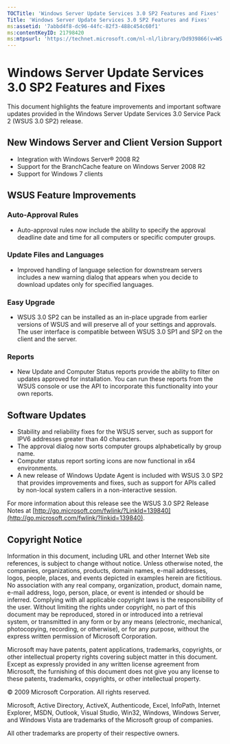```yaml
---
TOCTitle: 'Windows Server Update Services 3.0 SP2 Features and Fixes'
Title: 'Windows Server Update Services 3.0 SP2 Features and Fixes'
ms:assetid: '7abbd4f8-dc96-44fc-82f3-488c454c60f1'
ms:contentKeyID: 21798420
ms:mtpsurl: 'https://technet.microsoft.com/nl-nl/library/Dd939866(v=WS.10)'
---
```


Windows Server Update Services 3.0 SP2 Features and Fixes
=========================================================

This document highlights the feature improvements and important software updates provided in the Windows Server Update Services 3.0 Service Pack 2 (WSUS 3.0 SP2) release.

New Windows Server and Client Version Support
---------------------------------------------

-   Integration with Windows Server® 2008 R2
-   Support for the BranchCache feature on Windows Server 2008 R2
-   Support for Windows 7 clients

WSUS Feature Improvements
-------------------------

### Auto-Approval Rules

-   Auto-approval rules now include the ability to specify the approval deadline date and time for all computers or specific computer groups.

### Update Files and Languages

-   Improved handling of language selection for downstream servers includes a new warning dialog that appears when you decide to download updates only for specified languages.

### Easy Upgrade

-   WSUS 3.0 SP2 can be installed as an in-place upgrade from earlier versions of WSUS and will preserve all of your settings and approvals. The user interface is compatible between WSUS 3.0 SP1 and SP2 on the client and the server.

### Reports

-   New Update and Computer Status reports provide the ability to filter on updates approved for installation. You can run these reports from the WSUS console or use the API to incorporate this functionality into your own reports.

Software Updates
----------------

-   Stability and reliability fixes for the WSUS server, such as support for IPV6 addresses greater than 40 characters.
-   The approval dialog now sorts computer groups alphabetically by group name.
-   Computer status report sorting icons are now functional in x64 environments.
-   A new release of Windows Update Agent is included with WSUS 3.0 SP2 that provides improvements and fixes, such as support for APIs called by non-local system callers in a non-interactive session.

For more information about this release see the WSUS 3.0 SP2 Release Notes at [http://go.microsoft.com/fwlink/?LinkId=139840](http://go.microsoft.com/fwlink/?linkid=139840).

Copyright Notice
----------------

Information in this document, including URL and other Internet Web site references, is subject to change without notice. Unless otherwise noted, the companies, organizations, products, domain names, e-mail addresses, logos, people, places, and events depicted in examples herein are fictitious. No association with any real company, organization, product, domain name, e-mail address, logo, person, place, or event is intended or should be inferred. Complying with all applicable copyright laws is the responsibility of the user. Without limiting the rights under copyright, no part of this document may be reproduced, stored in or introduced into a retrieval system, or transmitted in any form or by any means (electronic, mechanical, photocopying, recording, or otherwise), or for any purpose, without the express written permission of Microsoft Corporation.

Microsoft may have patents, patent applications, trademarks, copyrights, or other intellectual property rights covering subject matter in this document. Except as expressly provided in any written license agreement from Microsoft, the furnishing of this document does not give you any license to these patents, trademarks, copyrights, or other intellectual property.

© 2009 Microsoft Corporation. All rights reserved.

Microsoft, Active Directory, ActiveX, Authenticode, Excel, InfoPath, Internet Explorer, MSDN, Outlook, Visual Studio, Win32, Windows, Windows Server, and Windows Vista are trademarks of the Microsoft group of companies.

All other trademarks are property of their respective owners.
